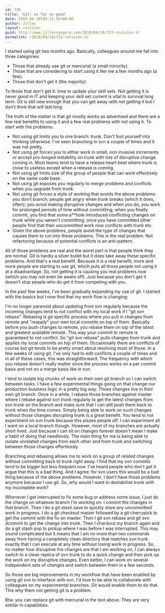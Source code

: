 ```yaml
---
id: 726
title: 'Git: so far so good'
date: 2010-04-18T09:15:50+00:00
author: Jilles
layout: revision
guid: http://www.jillesvangurp.com/2010/04/18/723-revision-3/
permalink: /2010/04/18/723-revision-3/
---
```

I started using git two months ago. Basically, colleagues around me fall into three categories:
<ul>
	<li>Those that already use git or mercurial (a small minority).</li>
	<li>Those that are considering to start using it like me a few months ago (a few).</li>
	<li>Those that don't get it (the majority).</li>
</ul>

To those that don't get it: time to update your skill sets. Not getting it is never good in IT and keeping your skill set current is vital to survival long term. Git is still new enough that you can get away with not getting it but I don't think that will last long.

The truth of the matter is that git mostly works as advertised and there are a few real benefits to using it and a few real problems with not using it. To start with the problems:
<ul>
	<li>Not using git limits you to one branch: trunk. Don't fool yourself into thinking otherwise. I've seen branching in svn a couple of times and it was not pretty.</li>
	<li>Not using git forces you to either work in small, non invasive increments or accept pro-longed instability on trunk with lots of disruptive change coming in. Most teams tend to have a release heart beat where trunk is close to useless except when a release is coming.</li>
	<li>Not using git limits size of the group of people that can work effectively on the same code base.</li>
	<li>Not using git exposes you regularly to merge problems and conflicts when you upgrade from trunk.</li>
	<li>Not using git forces a style of working that avoids the above problems: you don't branch; people get angry when trunk breaks (which it does, often); you avoid making disruptive changes and when you do, you work for prolonged periods of time without committing; when you finally commit, you find that some a**hole introduced conflicting changes on trunk while you weren't committing; once you have committed other people find that their uncommitted work now conflicts with trunk etc.</li>
	<li>Given the above problems, people avoid the type of changes that causes them to run into these problems. This is the real problem. Not refactoring because of potential conflicts is an anti-pattern.</li> 
</ul>

All of those problems are real and the worst part is that people think they are normal. Git is hardly a silver bullet but it does take away these specific problems. And that's a real benefit. Because it is a real benefit, more and more people are starting to use git, which puts all those people not using it at a disadvantage. So, not getting it is causing you real problems now (which you may not even be aware off). Just because you don't get it doesn't stop people who do get it from competing with you. 

In the past few weeks, I've been gradually expanding my use of git. I started with the basics but I now find that my work flow is changing:

I'm no longer paranoid about updating from svn regularly because the incoming changes tend to not conflict with my local work if I "git svn rebase". Rebasing is git specific process where you pull in changes from remote and "reapply" your own local commits on top of them. Basically before you push changes to remote, you rebase them on top of the latest and greatest available remote. This way your commit to remote is guaranteed to not conflict. So "git svn rebase" pulls changes from trunk and applies my local commits on top of them. Occasionally there are conflicts of course but git tends to be pretty smart about resolving most of those. In a few weeks of using git, I've only had to edit conflicts a couple of times and in all of these cases, this was straightforward. The frequency with which you rebase doesn't really matter since the process works on a per commit basis and not on a merge basis like in svn. 
 
I tend to isolate big chunks of work on their own git branch so I can switch between tasks. I have a few experimental things going on that change our production business logic in a pretty big way. Those changes live in their own git branch. Once in a while, I rebase those branches against master where I rebase against svn trunk regularly to get the latest changes from svn trunk on the branch and make sure that I can still push them back to trunk when the time comes. Simply being able to work on such changes without those changes disrupting trunk is a great benefit. You tend to not experiment on svn trunk because this pisses people off. I can experiment all I want on a local branch though. However, most of my branches are actually short lived. Just because I can sit on changes forever doesn't mean I make a habit of doing that needlessly. The main thing for me is being able to isolate unrelated changes from each other and from trunk and switching between those changes effortlessly.

Branching and rebasing allows me to work on a group of related changes without committing back to trunk right away. I find that my svn commits tend to be bigger but less frequent now. I've heard people who don't get it argue that this is a bad thing. And I agree: for svn users this would be a bad thing because of the above problems. However, I don't have those problems anymore because I use git. So, why would I want to destabilize trunk with my incomplete work?

Whenever I get interrupted to fix some bug or address some issue, I just do the change on whatever branch I'm working on. I commit the changes in that branch. Then I do a git stash save to quickly store any uncommitted work in progress. I do a git checkout master followed by a git cherrypick <commitid> to get the commit with the fix on master. Then I git svn rebase and git svn dcommit to get the change into trunk. Then I checkout my branch again and do a git stash pop to pickup where I was before I was interrupted. This may sound complicated but it means that I am no more than two commands away from having a completely clean directory that matches svn trunk exactly that I can execute at any time without losing work in progress. So, no matter how disruptive the changes are that I am working on, I can always switch to a clean replica of svn trunk to do a quick change and then pick up the work on my disruptive changes. Even better, I can work on several independent sets of changes and switch between them in a few seconds.

So those are big improvements in my workflow that have been enabled by using git svn to interface with svn. I'd love to be able to collaborate with colleagues on my experimental branches. Git would enable them to do that. This why them not getting git is a problem. 

Btw. you can replace git with mercurial in the text above. They are very similar in capabilities.

